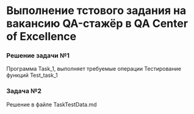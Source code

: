 # Выполнение тстового задания на вакансию QA-стажёр в QA Center of Excellence
### Решение задачи №1 
Программа Task_1, выполняет требуемые операции
Тестирование функций Test_task_1



### Задача №2
Решение в файле TaskTestData.md
